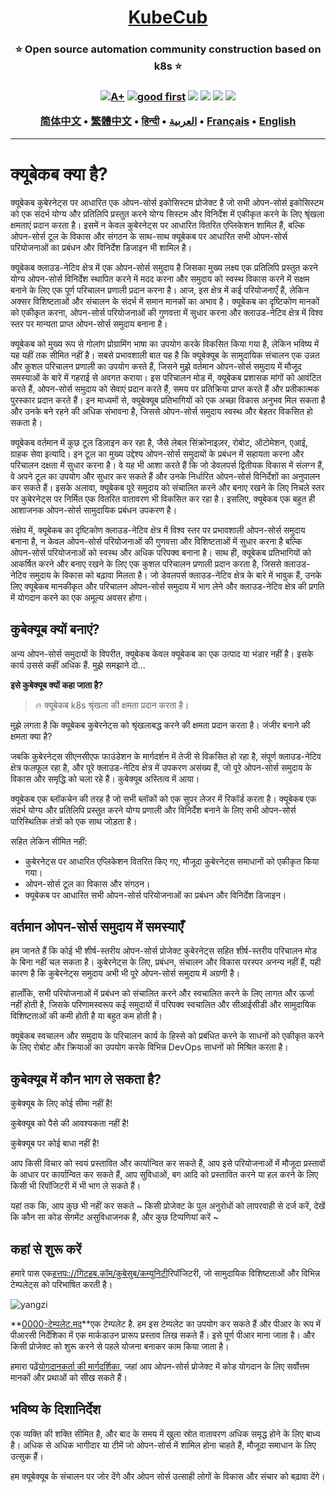 <h1 align="center" style="border-bottom: none">
    <b>
        <a href="https://docker.nsddd.top">KubeCub</a><br>
    </b>
</h1>
<h3 align="center" style="border-bottom: none">
      ⭐️  Open source automation community construction based on k8s  ⭐️ <br>
<h3>

<p align=center>
<a href="https://goreportcard.com/report/github.com/kubecub/go-project-layout"><img src="https://goreportcard.com/badge/github.com/kubecub/go-project-layout" alt="A+"></a>
<a href="https://github.com/issues?q=org%kubecub+is%3Aissue+label%3A%22good+first+issue%22+no%3Aassignee"><img src="https://img.shields.io/github/issues/kubecub/go-project-layout/good%20first%20issue?logo=%22github%22" alt="good first"></a>
<a href="https://github.com/kubecub/go-project-layout"><img src="https://img.shields.io/github/stars/kubecub/go-project-layout.svg?style=flat&logo=github&colorB=deeppink&label=stars"></a>
<a href="https://join.slack.com/t/kubecub/shared_invite/zt-1se0k2bae-lkYzz0_T~BYh3rjkvlcUqQ"><img src="https://img.shields.io/badge/Slack-100%2B-blueviolet?logo=slack&amp;logoColor=white"></a>
<a href="https://github.com/kubecub/go-project-layout/blob/main/LICENSE"><img src="https://img.shields.io/badge/license-Apache--2.0-green"></a>
<a href="https://golang.org/"><img src="https://img.shields.io/badge/Language-Go-blue.svg"></a>
</p>

</p>

<p align="center">
    <a href="./README-zh-CN.md"><b>简体中文</b></a> •
    <a href="./README-zh-TW.md"><b>繁體中文</b></a> •
    <a href="./README-hi.md"><b>हिन्दी</b></a> •
    <a href="./README-ar.md"><b>العربية</b></a> •
    <a href="./README-fr.md"><b>Français</b></a> •
    <a href="./README.md"><b>English</b></a>
</p>

</p>

* * *

# क्यूबेकब क्या है?

क्यूबेकब कुबेरनेट्स पर आधारित एक ओपन-सोर्स इकोसिस्टम प्रोजेक्ट है जो सभी ओपन-सोर्स इकोसिस्टम को एक संदर्भ योग्य और प्रतिलिपि प्रस्तुत करने योग्य सिस्टम और विनिर्देश में एकीकृत करने के लिए श्रृंखला क्षमताएं प्रदान करता है। इसमें न केवल कुबेरनेट्स पर आधारित वितरित एप्लिकेशन शामिल हैं, बल्कि ओपन-सोर्स टूल के विकास और संगठन के साथ-साथ क्यूबेकब पर आधारित सभी ओपन-सोर्स परियोजनाओं का प्रबंधन और विनिर्देश डिजाइन भी शामिल है।

क्यूबेकब क्लाउड-नेटिव क्षेत्र में एक ओपन-सोर्स समुदाय है जिसका मुख्य लक्ष्य एक प्रतिलिपि प्रस्तुत करने योग्य ओपन-सोर्स विनिर्देश स्थापित करने में मदद करना और समुदाय को स्वस्थ विकास करने में सक्षम बनाने के लिए एक पूर्ण परिचालन प्रणाली प्रदान करना है। आज, इस क्षेत्र में कई परियोजनाएँ हैं, लेकिन अक्सर विशिष्टताओं और संचालन के संदर्भ में समान मानकों का अभाव है। क्यूबेकब का दृष्टिकोण मानकों को एकीकृत करना, ओपन-सोर्स परियोजनाओं की गुणवत्ता में सुधार करना और क्लाउड-नेटिव क्षेत्र में विश्व स्तर पर मान्यता प्राप्त ओपन-सोर्स समुदाय बनाना है।

क्यूबेकब को मुख्य रूप से गोलांग प्रोग्रामिंग भाषा का उपयोग करके विकसित किया गया है, लेकिन भविष्य में यह यहीं तक सीमित नहीं है। सबसे प्रभावशाली बात यह है कि क्यूबेक्यूब के सामुदायिक संचालन एक उन्नत और कुशल परिचालन प्रणाली का उपयोग करते हैं, जिसने मुझे वर्तमान ओपन-सोर्स समुदाय में मौजूद समस्याओं के बारे में गहराई से अवगत कराया। इस परिचालन मोड में, क्यूबेकब प्रशासक मांगों को आवंटित करते हैं, ओपन-सोर्स समुदाय को सेवाएं प्रदान करते हैं, समय पर प्रतिक्रिया प्राप्त करते हैं और प्रतीकात्मक पुरस्कार प्रदान करते हैं। इन माध्यमों से, क्यूबेक्यूब प्रतिभागियों को एक अच्छा विकास अनुभव मिल सकता है और उनके बने रहने की अधिक संभावना है, जिससे ओपन-सोर्स समुदाय स्वस्थ और बेहतर विकसित हो सकता है।

क्यूबेकब वर्तमान में कुछ टूल डिज़ाइन कर रहा है, जैसे लेबल सिंक्रोनाइज़र, रोबोट, ऑटोमेशन, एआई, ग्राहक सेवा इत्यादि। इन टूल का मुख्य उद्देश्य ओपन-सोर्स समुदायों के प्रबंधन में सहायता करना और परिचालन दक्षता में सुधार करना है। वे यह भी आशा करते हैं कि जो डेवलपर्स द्वितीयक विकास में संलग्न हैं, वे अपने टूल का उपयोग और सुधार कर सकते हैं और उनके निर्धारित ओपन-सोर्स विनिर्देशों का अनुपालन कर सकते हैं। इसके अलावा, क्यूबेकब पूरे समुदाय को संचालित करने और बनाए रखने के लिए निचले स्तर पर कुबेरनेट्स पर निर्मित एक वितरित वातावरण भी विकसित कर रहा है। इसलिए, क्यूबेकब एक बहुत ही आशाजनक ओपन-सोर्स सामुदायिक प्रबंधन उपकरण है।

संक्षेप में, क्यूबेकब का दृष्टिकोण क्लाउड-नेटिव क्षेत्र में विश्व स्तर पर प्रभावशाली ओपन-सोर्स समुदाय बनाना है, न केवल ओपन-सोर्स परियोजनाओं की गुणवत्ता और विशिष्टताओं में सुधार करना है बल्कि ओपन-सोर्स परियोजनाओं को स्वस्थ और अधिक परिपक्व बनाना है। साथ ही, क्यूबेकब प्रतिभागियों को आकर्षित करने और बनाए रखने के लिए एक कुशल परिचालन प्रणाली प्रदान करता है, जिससे क्लाउड-नेटिव समुदाय के विकास को बढ़ावा मिलता है। जो डेवलपर्स क्लाउड-नेटिव क्षेत्र के बारे में भावुक हैं, उनके लिए क्यूबेकब मानकीकृत और परिचालन ओपन-सोर्स समुदाय में भाग लेने और क्लाउड-नेटिव क्षेत्र की प्रगति में योगदान करने का एक अमूल्य अवसर होगा।

## कुबेक्यूब क्यों बनाएं?

अन्य ओपन-सोर्स समुदायों के विपरीत, क्यूबेकब केवल क्यूबेकब का एक उत्पाद या भंडार नहीं है। इसके कार्य उससे कहीं अधिक हैं. मुझे समझाने दो...

**इसे कुबेक्यूब क्यों कहा जाता है?**

> 🔥 क्यूबेकब k8s श्रृंखला की क्षमता प्रदान करता है।

मुझे लगता है कि क्यूबेकब कुबेरनेट्स को श्रृंखलाबद्ध करने की क्षमता प्रदान करता है। जंजीर बनाने की क्षमता क्या है?

जबकि कुबेरनेट्स सीएनसीएफ फाउंडेशन के मार्गदर्शन में तेजी से विकसित हो रहा है, संपूर्ण क्लाउड-नेटिव क्षेत्र फलफूल रहा है, और पूरे क्लाउड-नेटिव क्षेत्र में उपकरण असंख्य हैं, जो पूरे ओपन-सोर्स समुदाय के विकास और समृद्धि को चला रहे हैं। कुबेक्यूब अस्तित्व में आया।

क्यूबेकब एक ब्लॉकचेन की तरह है जो सभी ब्लॉकों को एक सुपर लेजर में रिकॉर्ड करता है। क्यूबेकब एक संदर्भ योग्य और प्रतिलिपि प्रस्तुत करने योग्य प्रणाली और विनिर्देश बनाने के लिए सभी ओपन-सोर्स पारिस्थितिक तंत्रों को एक साथ जोड़ता है।

सहित लेकिन सीमित नहीं:

-   कुबेरनेट्स पर आधारित एप्लिकेशन वितरित किए गए, मौजूदा कुबेरनेट्स समाधानों को एकीकृत किया गया।
-   ओपन-सोर्स टूल का विकास और संगठन।
-   क्यूबेकब पर आधारित सभी ओपन-सोर्स परियोजनाओं का प्रबंधन और विनिर्देश डिजाइन।

## वर्तमान ओपन-सोर्स समुदाय में समस्याएँ

हम जानते हैं कि कोई भी शीर्ष-स्तरीय ओपन-सोर्स प्रोजेक्ट कुबेरनेट्स सहित शीर्ष-स्तरीय परिचालन मोड के बिना नहीं चल सकता है। कुबेरनेट्स के लिए, प्रबंधन, संचालन और विकास परस्पर अनन्य नहीं हैं, यही कारण है कि कुबेरनेट्स समुदाय अभी भी पूरे ओपन-सोर्स समुदाय में अग्रणी है।

हालाँकि, सभी परियोजनाओं में प्रबंधन को संचालित करने और स्वचालित करने के लिए लागत और ऊर्जा नहीं होती है, जिसके परिणामस्वरूप कई समुदायों में परिपक्व स्वचालित और सीआईसीडी और सामुदायिक विशिष्टताओं की कमी होती है या बहुत कम होती है।

क्यूबेकब स्वचालन और समुदाय के परिचालन कार्य के हिस्से को प्रबंधित करने के साधनों को एकीकृत करने के लिए रोबोट और क्रियाओं का उपयोग करके विभिन्न DevOps साधनों को मिश्रित करता है।

## कुबेक्यूब में कौन भाग ले सकता है?

कुबेक्यूब के लिए कोई सीमा नहीं है!

कुबेक्यूब को पैसे की आवश्यकता नहीं है!

कुबेक्यूब पर कोई बाधा नहीं है!

आप किसी विचार को स्वयं प्रस्तावित और कार्यान्वित कर सकते हैं, आप इसे परियोजनाओं में मौजूदा प्रस्तावों के आधार पर कार्यान्वित कर सकते हैं, आप सुविधाओं, बग आदि को प्रस्तावित करने या हल करने के लिए किसी भी रिपॉजिटरी में भी भाग ले सकते हैं।

यहां तक ​​कि, आप कुछ भी नहीं कर सकते ~ किसी प्रोजेक्ट के पुल अनुरोधों को लापरवाही से दर्ज करें, देखें कि कौन सा कोड सेगमेंट असुविधाजनक है, और कुछ टिप्पणियां करें ~

## कहां से शुरू करें

हमारे पास एक[हत्तपः://गिटहब.कॉम/कुबेसुब/कम्युनिटी](https://github.com/kubecub/community)रिपॉजिटरी, जो सामुदायिक विशिष्टताओं और विभिन्न टेम्पलेट्स को परिभाषित करती है।

![yangzi](http://sm.nsddd.top/sm202306012140301.png)

**[0000-टेम्पलेट.मद](http://0000-template.md/)**एक टेम्पलेट है. हम इस टेम्पलेट का उपयोग कर सकते हैं और पीआर के रूप में पीआरसी निर्देशिका में एक मार्कडाउन प्रारूप प्रस्ताव लिख सकते हैं। इसे पूर्ण पीआर माना जाता है। और किसी प्रोजेक्ट को शुरू करने से पहले योजना बनाकर काम किया जाता है।

हमारा पढ़ें[योगदानकर्ता की मार्गदर्शिका](https://github.com/kubecub/community/blob/main/CONTRIBUTING.md), जहां आप ओपन-सोर्स प्रोजेक्ट में कोड योगदान के लिए सर्वोत्तम मानकों और प्रथाओं को सीख सकते हैं।

## भविष्य के दिशानिर्देश

एक व्यक्ति की शक्ति सीमित है, और बाद के समय में खुला स्रोत वातावरण अधिक समृद्ध होने के लिए बाध्य है। अधिक से अधिक भागीदार या टीमें जो ओपन-सोर्स में शामिल होना चाहते हैं, मौजूदा समाधान के लिए उत्सुक हैं।

हम क्यूबेक्यूब के संचालन पर जोर देंगे और ओपन सोर्स उत्साही लोगों के विकास और संचार को बढ़ावा देंगे।
